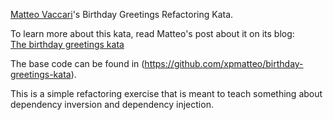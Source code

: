 [Matteo Vaccari](http://matteo.vaccari.name/blog/)'s Birthday Greetings Refactoring Kata.

To learn more about this kata, read Matteo's post about it on its blog: 
<br>
[The birthday greetings kata](http://matteo.vaccari.name/blog/archives/154)

The base code can be found in (https://github.com/xpmatteo/birthday-greetings-kata).

This is a simple refactoring exercise that is meant to teach something about dependency inversion and dependency injection.
